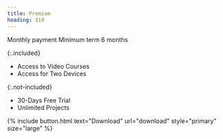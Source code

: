 ```yaml
---
title: Premium
heading: $19
---
```


Monthly payment
Minimum term 6 months

{:.included}
- Access to Video Courses
- Access for Two Devices

{:.not-included}
- 30-Days Free Trial
- Unlimited Projects

{% include button.html text="Download" url="download" style="primary" size="large" %}